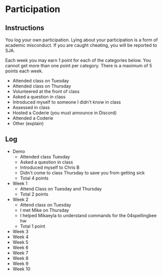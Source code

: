 Participation
=============

## Instructions ##

You log your own participation. Lying about your participation is a form of
academic misconduct. If you are caught cheating, you will be reported to SJA.

Each week you may earn 1 point for each of the categories below. You cannot get
more than one point per category. There is a maximum of 5 points each week.

+ Attended class on Tuesday
+ Attended class on Thursday
+ Volunteered at the front of class
+ Asked a question in class
+ Introduced myself to someone I didn't know in class
+ Assessed in class
+ Hosted a Coderie (you must announce in Discord)
+ Attended a Coderie
+ Other (explain)

## Log ##

- Demo
	+ Attended class Tuesday
	+ Asked a question in class
	+ Introduced myself to Chris B
	+ Didn't come to class Thursday to save you from getting sick
	+ Total 4 points
- Week 1
	+ Attend Class on Tuesday and Thursday 
	+ Total 2 points
- Week 2
	+ Attend class on Tuesday
	+ I met Mike on Thursday
	+ I helped Mikaeyla to understand commands for the 04spellingbee hw
	+ Total 1 point
- Week 3
- Week 4
- Week 5
- Week 6
- Week 7
- Week 8
- Week 9
- Week 10
